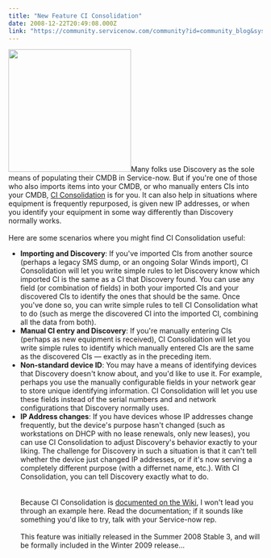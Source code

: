 ```yaml
---
title: "New Feature CI Consolidation"
date: 2008-12-22T20:49:08.000Z
link: "https://community.servicenow.com/community?id=community_blog&sys_id=336ceea1dbd0dbc01dcaf3231f961907"
---
```

<p><img  alt="" class="jive-image" src="e661e7f9db1093049c9ffb651f961906.iix" style="width: auto; height: 243px;" />Many folks use Discovery as the sole means of populating their CMDB in Service-now. But if you're one of those who also imports items into your CMDB, or who manually enters CIs into your CMDB, <a title="ki.service-now.com/index.php?title=Discovery_CI_Consolidation" href="http://wiki.service-now.com/index.php?title=Discovery_CI_Consolidation">CI Consolidation</a> is for you. It can also help in situations where equipment is frequently repurposed, is given new IP addresses, or when you identify your equipment in some way differently than Discovery normally works.<!--break--><br /><br />Here are some scenarios where you might find CI Consolidation useful:<ul><li><b>Importing and Discovery</b>: If you've imported CIs from another source (perhaps a legacy SMS dump, or an ongoing Solar Winds import), CI Consolidation will let you write simple rules to let Discovery know which imported CI is the same as a CI that Discovery found. You can use any field (or combination of fields) in both your imported CIs and your discovered CIs to identify the ones that should be the same. Once you've done so, you can write simple rules to tell CI Consolidation what to do (such as merge the discovered CI into the imported CI, combining all the data from both).</li><li><b>Manual CI entry and Discovery</b>: If you're manually entering CIs (perhaps as new equipment is received), CI Consolidation will let you write simple rules to identify which manually entered CIs are the same as the discovered CIs — exactly as in the preceding item.</li><li><b>Non-standard device ID</b>: You may have a means of identifying devices that Discovery doesn't know about, and you'd like to use it. For example, perhaps you use the manually configurable fields in your network gear to store unique identifying information. CI Consolidation will let you use these fields instead of the serial numbers and and network configurations that Discovery normally uses.</li><li><b>IP Address changes</b>: If you have devices whose IP addresses change frequently, but the device's purpose hasn't changed (such as workstations on DHCP with no lease renewals, only new leases), you can use CI Consolidation to adjust Discovery's behavior exactly to your liking. The challenge for Discovery in such a situation is that it can't tell whether the device just changed IP addresses, or if it's now serving a completely different purpose (with a differnet name, etc.). With CI Consolidation, you can tell Discovery exactly what to do.</li><li style="list-style: none"><br /><br />Because CI Consolidation is <a title="ki.service-now.com/index.php?title=Discovery_CI_Consolidation" href="http://wiki.service-now.com/index.php?title=Discovery_CI_Consolidation">documented on the Wiki</a>, I won't lead you through an example here. Read the documentation; if it sounds like something you'd like to try, talk with your Service-now rep.<br /><br />This feature was initially released in the Summer 2008 Stable 3, and will be formally included in the Winter 2009 release...</li></ul></p>